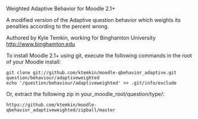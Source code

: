 Weighted Adaptive Behavior for Moodle 2.1+

A modified version of the Adaptive question behavior which weights its penalties according to the percent wrong.

Authored by Kyle Temkin, working for Binghamton University <http://www.binghamton.edu>

To install Moodle 2.1+ using git, execute the following commands in the root of your Moodle install:

    git clone git://github.com/ktemkin/moodle-qbehavior_adaptive.git question/behaviour/adaptiveweighted
    echo '/question/behaviour/adaptiveweighted' >> .git/info/exclude

Or, extract the following zip in your_moodle_root/question/type/:

    https://github.com/ktemkin/moodle-qbehavior_adaptiveweighted/zipball/master

